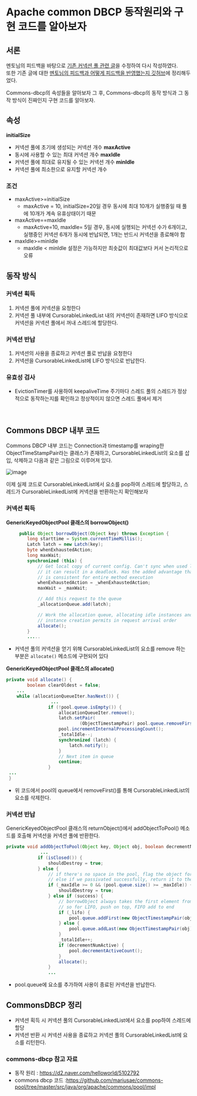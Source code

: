 # Apache common DBCP 동작원리와 구현 코드를 알아보자

## 서론

멘토님의 피드백을 바탕으로 [기존 커넥션 풀 관련 글](https://github.com/HoChangSUNG/mentoring/blob/main/%EA%B3%B5%EB%B6%80%ED%95%9C%EA%B2%83/%ED%98%B8%EC%B0%BD/%EB%B8%94%EB%A1%9C%EA%B7%B8%20%ED%8F%AC%EC%8A%A4%ED%8C%85/%EC%BB%A4%EB%84%A5%EC%85%98%ED%92%80/ConnectionPool_%ED%87%B4%EA%B3%A0_%EC%A0%84.md)을 수정하여 다시 작성하였다.  
또한 기존 글에 대한 [멘토님의 피드백과 어떻게 피드백을 반영했는지 깃허브](https://github.com/HoChangSUNG/mentoring/blob/main/%EA%B3%B5%EB%B6%80%ED%95%9C%EA%B2%83/%ED%98%B8%EC%B0%BD/%EB%B8%94%EB%A1%9C%EA%B7%B8%20%ED%8F%AC%EC%8A%A4%ED%8C%85/%EC%BB%A4%EB%84%A5%EC%85%98%ED%92%80/%EC%BB%A4%EB%84%A5%EC%85%98%20%ED%92%80%20%EA%B8%80%20%ED%94%BC%EB%93%9C%EB%B0%B1%20%EB%B0%8F%20%EB%B0%98%EC%98%81%EC%82%AC%ED%95%AD.md)에 정리해두었다. 

Commons-dbcp의 속성들을 알아보자 그 후, Commons-dbcp의 동작 방식과 그 동작 방식이 진짜인지 구현 코드를 알아보자.

## 속성

**initialSize**

- 커넥션 풀에 초기에 생성되는 커넥션 개수
**maxActive**
- 동시에 사용할 수 있는 최대 커넥션 개수
**maxIdle**
- 커넥션 풀에 최대로 유지될 수 있는 커넥션 개수
**minIdle**
- 커넥션 풀에 최소한으로 유지할 커넥션 개수

### 조건

- maxActive>=initialSize
    - maxActive = 10, initialSize=20일 경우 동시에 최대 10개가 실행중일 때 풀에 10개가 계속 유휴상태이기 때문
- maxActive==maxIdle
    - maxActive=10, maxIdle= 5일 경우, 동시에 실행되는 커넥션 수가 6개이고, 실행중인 커넥션 6개가 동시에 반납되면, 1개는 반드시 커넥션을 종료해야 함
- maxIdle>=minIdle
    - maxIdle < minIdle 설정은 가능하지만 최솟값이 최대값보다 커서 논리적으로 오류
    

## 동작 방식

### 커넥션 획득

1. 커넥션 풀에 커넥션을 요청한다
2. 커넥션 풀 내부에 CursorableLinkedList 내의 커넥션이 존재하면 LIFO 방식으로 커넥션을 커넥션 풀에서 꺼내 스레드에 할당한다.

### 커넥션 반납

1. 커넥션의 사용을 종료하고 커넥션 풀로 반납을 요청한다
2. 커넥션을 CursorableLinkedList에 LIFO 방식으로 반납한다.

### 유효성 검사

- EvictionTimer를 사용하여 keepaliveTime 주기마다 스레드 풀의 스레드가 정상적으로 동작하는지를 확인하고 정상적이지 않으면 스레드 풀에서 제거
<BR>

## Commons DBCP 내부 코드

Commons DBCP 내부 코드는 Connection과 timestamp를 wraping한 ObjectTimeStampPair라는 클래스가 존재하고, CursorableLinkedList의 요소를 삽입, 삭제하고 다음과 같은 그림으로 이루어져 있다.

![image](https://github.com/HoChangSUNG/mentoring/assets/76422685/64a9cc3e-8aba-4636-905e-362eacbe541a)


이제 실제 코드로 CursorableLinkedList에서 요소를 pop하여 스레드에 할당하고, 스레드가 CursorableLinkedList에 커넥션을 반환하는지 확인해보자

### 커넥션 획득

**GenericKeyedObjectPool 클래스의 borrowObject()**

```java
     public Object borrowObject(Object key) throws Exception {
        long starttime = System.currentTimeMillis();
        Latch latch = new Latch(key);
        byte whenExhaustedAction;
        long maxWait;
        synchronized (this) {
            // Get local copy of current config. Can't sync when used later as
            // it can result in a deadlock. Has the added advantage that config
            // is consistent for entire method execution
            whenExhaustedAction = _whenExhaustedAction;
            maxWait = _maxWait;

            // Add this request to the queue
            _allocationQueue.add(latch);

            // Work the allocation queue, allocating idle instances and
            // instance creation permits in request arrival order
            allocate();
        }
		.....

```

- 커넥션 풀의 커넥션을 얻기 위해 CursorableLinkedList의 요소를 remove 하는 부분은 `allocate()` 메소드에 구현되어 있다

**GenericKeyedObjectPool 클래스의 allocate()**

```java
private void allocate() {
        boolean clearOldest = false;
	...
 	while (allocationQueueIter.hasNext()) {
                 ...
                if (!pool.queue.isEmpty()) {
                    allocationQueueIter.remove();
                    latch.setPair(
                            (ObjectTimestampPair) pool.queue.removeFirst());
                    pool.incrementInternalProcessingCount();
                    _totalIdle--;
                    synchronized (latch) {
                        latch.notify();
                    }
                    // Next item in queue
                    continue;
                }
 ...
 }

```

- 위 코드에서 pool의 queue에서 removeFirst()를 통해 CursorableLinkedList의 요소를 삭제한다.

### 커넥션 반납

GenericKeyedObjectPool 클래스의 returnObject()에서 addObjectToPool() 메소드를 호출해 커넥션을 커넥션 풀에 반환한다.

```java
private void addObjectToPool(Object key, Object obj, boolean decrementNumActive) throws Exception {
 			 ...
            if (isClosed()) {
                shouldDestroy = true;
            } else {
                // if there's no space in the pool, flag the object for destruction
                // else if we passivated successfully, return it to the pool
                if (_maxIdle >= 0 && (pool.queue.size() >= _maxIdle)) {
                    shouldDestroy = true;
                } else if (success) {
                    // borrowObject always takes the first element from the queue,
                    // so for LIFO, push on top, FIFO add to end
                    if (_lifo) {
                        pool.queue.addFirst(new ObjectTimestampPair(obj));
                    } else {
                        pool.queue.addLast(new ObjectTimestampPair(obj));
                    }
                    _totalIdle++;
                    if (decrementNumActive) {
                        pool.decrementActiveCount();
                    }
                    allocate();
                }
				...

```

- pool.queue에 요소를 추가하여 사용이 종료된 커넥션을 반납한다.

## CommonsDBCP 정리

- 커넥션 획득 시 커넥션 풀의 CursorableLinkedList에서 요소를 pop하여 스레드에 할당
- 커넥션 반환 시 커넥션 사용을 종료하고 커넥션 풀의 CursorableLinkedList에 요소를 리턴한다.

### commons-dbcp 참고 자료

- 동작 원리 : https://d2.naver.com/helloworld/5102792
- commons dbcp 코드 :https://github.com/mariusae/commons-pool/tree/master/src/java/org/apache/commons/pool/impl
